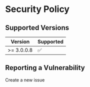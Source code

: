 # Security Policy

## Supported Versions

| Version     | Supported          |
| ----------- | ------------------ |
| >= 3.0.0.8  | :white_check_mark: |

## Reporting a Vulnerability

Create a new issue
